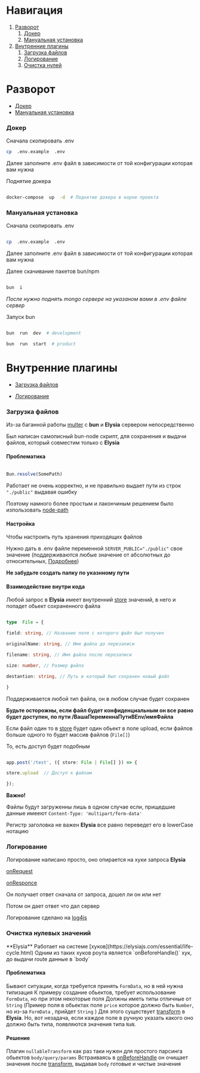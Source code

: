 # Навигация
1. [Разворот](#deploy)
	1. [Докер](#deploy-docker)
	2. [Мануальная установка](#deploy-manualy)
2. [Внутренние плагины](#plugins)
	1. [Загрузка файлов](#plugins-file)
	2. [Логирование](#plugins-logger)
	3. [Очистка нулей](#plugins-nullable)


<h1  id="deploy"> Разворот </h1>

* [Докер](#deploy-docker)
* [Мануальная установка](#deploy-manualy)

<h3  id="deploy-docker">Докер</h3>

Сначала скопировать .env
```bash
cp  .env.example  .env
```
Далее заполните .env файл в зависимости от той конфигурации которая вам нужна

  

Поднятие докера

```bash

docker-compose  up  -d  # Поднятие докера в корне проекта

```

  

<h3  id="deploy-manualy">Мануальная установка</h3>

  

Сначала скопировать .env

```bash

cp  .env.example  .env

```

Далее заполните .env файл в зависимости от той конфигурации которая вам нужна

  

Далее скачивание пакетов bun/npm

```bash

bun  i

```

  

*После нужно поднять mongo сервере на указаном вами в .env файле сервер*

  

Запуск bun

```bash

bun  run  dev  # development

bun  run  start  # product

```

  
  

<h1  id="plugins"> Внутренние плагины </h1>

  

* [Загрузка файлов](#plugins-file)

* [Логирование](#plugins-logger)

  

<h3  id="plugins-file"> Загрузка файлов </h3>

  

Из-за баганной работы [multer](https://www.npmjs.com/package/multer) с **bun** и **Elysia** сервером непосредственно

Был написан самописный bun-node скрипт, для сохранения и выдачи файлов, который совместим только с **Elysia**

  

#### Проблематика

```js

Bun.resolve(SomePath)

```

Работает не очень корректно, и не правильно выдает пути из строк `` "./public" `` выдавая ошибку

Поэтому намного более простым и лакончиным решением было изпользовать [node-path](https://nodejs.org/api/path.html)

  

#### Настройка

Чтобы настроить путь хранения приходящих файлов

Нужно дать в .env файле переменной `` SERVER_PUBLIC="./public" `` свое значение (поддерживаются любые значение от абсолютных до относительных, [Подробнее](https://nodejs.org/api/path.html#pathresolvepaths))

**Не забудьте создать папку по указнному пути**

  

#### Взаимодействие внутри кода

Любой запрос в **Elysia** имеет внутренний [store](https://elysiajs.com/essential/context.html#store) значений, в него и попадет обьект сохраненного файла

```ts

type  File = {

field: string, // Название поля с которого файл был получен

originalName: string, // Имя файла до перезаписи

filename: string, // Имя файла после перезаписи

size: number, // Размер файла

destantion: string, // Путь в который был сохранен новый файл

}

```

Поддерживается любой тип файла, он в любом случае будет сохранен

**Будьте осторожны, если файл будет конфиденциальным он все равно будет доступен, по пути /ВашаПеременнаПутиВEnv/имяФайла**

  

Если файл один то в [store](https://elysiajs.com/essential/context.html#store) будет один обьект в поле upload, если файлов больше одного то будет массив файлов (`` File[] ``)

То, есть доступ будет подобным

```ts

app.post('/test', ({ store: File | File[] }) => {

store.upload  // Доступ к файлам

});

```

**Важно!**

Файлы будут загруженны лишь в одном случае если, прищедшие данные имееют `` Content-Type: 'multipart/form-data' ``

Регистр заголовка не важен **Elysia** все равно переведет его в lowerCase нотацию

  
  

<h3  id="plugins-logger"> Логирование </h3>

  

Логирование написано просто, оно опирается на хуки запроса **Elysia**

[onRequest](https://elysiajs.com/life-cycle/request.html)

[onResponce](https://elysiajs.com/life-cycle/on-response.html)

  

Он получает ответ сначала от запроса, дошел ли он или нет

Потом он дает ответ что дал сервер

  

Логирование сделано на [log4js](https://www.npmjs.com/package/log4js)

<h3 id="plugins-nullable"> Очистка нулевых значений </h3>
**Elysia** Работает на системе [хуков](https://elysiajs.com/essential/life-cycle.html)  
Одним из таких хуков роута является `onBeforeHandle()` хук, до выдачи route данные в `body`

#### Проблематика
Бывают ситуации, когда требуется принять `FormData`, но в ней нужна типизация
К примеру создание обьектов, требует использование `FormData`, но при этом некоторые поля
Должны иметь типы отличные от `String`  (Пример поля в обьектах поле `price` которое должно быть `Number`, но из-за `FormData` , прийдет `String` ) 
Для этого существует [transform](https://elysiajs.com/life-cycle/transform.html) в **Elysia**.
Но, вот незадача, если каждое поле в ручную указать какого оно должно быть типа, появляются значения
типа `NaN`.

#### Решение
Плагин `nullableTransform` как раз таки нужен для простого парсинга обьектов `body/query/params`
Встраиваясь в [onBeforeHandle](https://elysiajs.com/life-cycle/before-handle.html) он очищает значения после [transform](https://elysiajs.com/life-cycle/transform.html), выдавая `body` готовые и чистые значения
